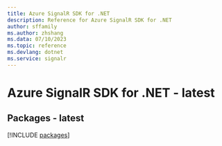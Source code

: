 ```yaml
---
title: Azure SignalR SDK for .NET
description: Reference for Azure SignalR SDK for .NET
author: sffamily
ms.author: zhshang
ms.data: 07/10/2023
ms.topic: reference
ms.devlang: dotnet
ms.service: signalr
---
```

# Azure SignalR SDK for .NET - latest
## Packages - latest
[!INCLUDE [packages](signalr-index.md)]